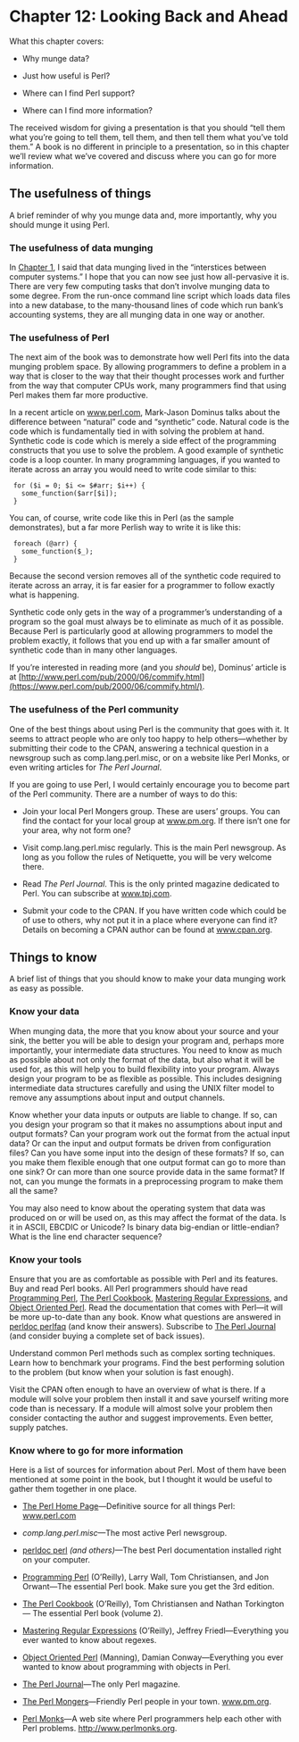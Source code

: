 Chapter 12: Looking Back and Ahead
==================================

What this chapter covers:

*  Why munge data?

*  Just how useful is Perl?

*  Where can I find Perl support?

*  Where can I find more information?

The received wisdom for giving a presentation is that you should
“tell them what you’re going to tell them, tell them, and then tell
them what you’ve told them.” A book is no different in principle to a
presentation, so in this chapter we’ll review what we’ve covered and
discuss where you can go for more information.

The usefulness of things
------------------------

A brief reminder of why you munge data and, more importantly, why you
should munge it using Perl.

### The usefulness of data munging

In [Chapter 1](/chapter1.html), I said that data munging lived in the “interstices
between computer systems.” I hope that you can now see just how
all-pervasive it is. There are very few computing tasks that don’t
involve munging data to some degree. From the run-once command line
script which loads data files into a new database, to the
many-thousand lines of code which run bank’s accounting systems, they
are all munging data in one way or another.

### The usefulness of Perl

The next aim of the book was to demonstrate how well Perl fits into
the data munging problem space. By allowing programmers to define a
problem in a way that is closer to the way that their thought
processes work and further from the way that computer CPUs work, many
programmers find that using Perl makes them far more productive.

In a recent article on www.perl.com, Mark-Jason Dominus talks about
the difference between “natural” code and “synthetic” code. Natural
code is the code which is fundamentally tied in with solving the
problem at hand. Synthetic code is code which is merely a side effect
of the programming constructs that you use to solve the problem. A
good example of synthetic code is a loop counter. In many programming
languages, if you wanted to iterate across an array you would need to
write code similar to this:

	 for ($i = 0; $i <= $#arr; $i++) {
	   some_function($arr[$i]);
	 }

You can, of course, write code like this in Perl (as the sample
demonstrates), but a far more Perlish way to write it is like this:

	 foreach (@arr) {
	   some_function($_);
	 }

Because the second version removes all of the synthetic code required
to iterate across an array, it is far easier for a programmer to
follow exactly what is happening.

Synthetic code only gets in the way of a programmer’s understanding of
a program so the goal must always be to eliminate as much of it as
possible. Because Perl is particularly good at allowing programmers to
model the problem exactly, it follows that you end up with a far
smaller amount of synthetic code than in many other languages.

If you’re interested in reading more (and you *should* be), Dominus’
article is at [http://www.perl.com/pub/2000/06/commify.html](https://www.perl.com/pub/2000/06/commify.html/).

### The usefulness of the Perl community

One of the best things about using Perl is the community that goes with it. It seems to attract people who are only too happy to help others—whether by submitting their code to the CPAN, answering a technical question in a newsgroup such as comp.lang.perl.misc, or on a website like Perl Monks, or even writing articles for *The Perl Journal*.

If you are going to use Perl, I would certainly encourage you to become part of the Perl community. There are a number of ways to do this:

*  Join your local Perl Mongers group. These are users’ groups. You can find the contact for your local group at www.pm.org. If there isn’t one for your area, why not form one?

*  Visit comp.lang.perl.misc regularly. This is the main Perl newsgroup. As long as you follow the rules of Netiquette, you will be very welcome there.

*  Read *The Perl Journal*. This is the only printed magazine dedicated to Perl. You can subscribe at www.tpj.com.

*  Submit your code to the CPAN. If you have written code which could be of use to others, why not put it in a place where everyone can find it? Details on becoming a CPAN author can be found at www.cpan.org.

Things to know
--------------

A brief list of things that you should know to make your data munging
work as easy as possible.

### Know your data

When munging data, the more that you know about your source and your
sink, the better you will be able to design your program and, perhaps
more importantly, your intermediate data structures. You need to know
as much as possible about not only the format of the data, but also
what it will be used for, as this will help you to build flexibility
into your program. Always design your program to be as flexible as
possible. This includes designing intermediate data structures
carefully and using the UNIX filter model to remove any assumptions
about input and output channels.

Know whether your data inputs or outputs are liable to change. If so,
can you design your program so that it makes no assumptions about
input and output formats? Can your program work out the format from
the actual input data? Or can the input and output formats be driven
from configuration files? Can you have some input into the design of
these formats? If so, can you make them flexible enough that one
output format can go to more than one sink? Or can more than one
source provide data in the same format? If not, can you munge the
formats in a preprocessing program to make them all the same?

You may also need to know about the operating system that data was
produced on or will be used on, as this may affect the format of the
data. Is it in ASCII, EBCDIC or Unicode? Is binary data big-endian or
little-endian? What is the line end character sequence?

### Know your tools

Ensure that you are as comfortable as possible with Perl and its
features. Buy and read Perl books. All Perl programmers should have
read [Programming Perl](https://learning.oreilly.com/library/view/programming-perl-3rd/0596000278/), [The Perl Cookbook](https://learning.oreilly.com/library/view/perl-cookbook-2nd/0596003137/), [Mastering Regular
Expressions](https://learning.oreilly.com/library/view/mastering-regular-expressions/0596528124/), and [Object Oriented Perl](https://www.manning.com/books/object-oriented-perl). Read the documentation that
comes with Perl—it will be more up-to-date than any book. Know what
questions are answered in [perldoc perlfaq](https://perldoc.perl.org/perlfaq) (and know their answers).
Subscribe to [The Perl Journal](https://www.foo.be/docs/tpj/) (and consider buying a complete set of
back issues).

Understand common Perl methods such as complex sorting techniques.
Learn how to benchmark your programs. Find the best performing
solution to the problem (but know when your solution is fast
enough).

Visit the CPAN often enough to have an overview of what is there. If a
module will solve your problem then install it and save yourself
writing more code than is necessary. If a module will almost solve
your problem then consider contacting the author and suggest
improvements. Even better, supply patches.

### Know where to go for more information

Here is a list of sources for information about Perl. Most of them
have been mentioned at some point in the book, but I thought it would
be useful to gather them together in one place.

*  [The Perl Home Page](http://www.perl.com)—Definitive source for all things Perl: www.perl.com

*  *comp.lang.perl.misc*—The most active Perl newsgroup.

*  [perldoc perl](https://perldoc.perl.org) *(and others)*—The best Perl documentation installed right on your computer.

*  [Programming Perl](https://learning.oreilly.com/library/view/programming-perl-3rd/0596000278/) (O’Reilly), Larry Wall, Tom Christiansen, and Jon Orwant—The essential Perl book. Make sure you get the 3rd edition.

*  [The Perl Cookbook](https://learning.oreilly.com/library/view/perl-cookbook-2nd/0596003137/) (O’Reilly), Tom Christiansen and Nathan Torkington— The essential Perl book (volume 2).

*  [Mastering Regular Expressions](https://learning.oreilly.com/library/view/mastering-regular-expressions/0596528124/) (O’Reilly), Jeffrey Friedl—Everything you ever wanted to know about regexes.

*  [Object Oriented Perl](https://www.manning.com/books/object-oriented-perl) (Manning), Damian Conway—Everything you ever wanted to know about programming with objects in Perl.

*  [The Perl Journal](https://www.foo.be/docs/tpj/)—The only Perl magazine.

*  [The Perl Mongers](http://www.pm.org)—Friendly Perl people in your town. www.pm.org.

*  [Perl Monks](https://www.perlmonks.org)—A web site where Perl programmers help each other with Perl problems. http://www.perlmonks.org.
